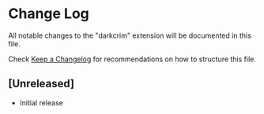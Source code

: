 # Change Log
All notable changes to the "darkcrim" extension will be documented in this file.

Check [Keep a Changelog](http://keepachangelog.com/) for recommendations on how to structure this file.

## [Unreleased]
- Initial release

